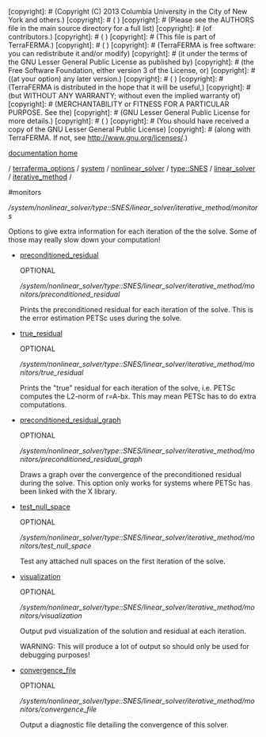 [copyright]: # (Copyright (C) 2013 Columbia University in the City of New York and others.)
[copyright]: # ( )
[copyright]: # (Please see the AUTHORS file in the main source directory for a full list)
[copyright]: # (of contributors.)
[copyright]: # ( )
[copyright]: # (This file is part of TerraFERMA.)
[copyright]: # ( )
[copyright]: # (TerraFERMA is free software: you can redistribute it and/or modify)
[copyright]: # (it under the terms of the GNU Lesser General Public License as published by)
[copyright]: # (the Free Software Foundation, either version 3 of the License, or)
[copyright]: # ((at your option) any later version.)
[copyright]: # ( )
[copyright]: # (TerraFERMA is distributed in the hope that it will be useful,)
[copyright]: # (but WITHOUT ANY WARRANTY; without even the implied warranty of)
[copyright]: # (MERCHANTABILITY or FITNESS FOR A PARTICULAR PURPOSE. See the)
[copyright]: # (GNU Lesser General Public License for more details.)
[copyright]: # ( )
[copyright]: # (You should have received a copy of the GNU Lesser General Public License)
[copyright]: # (along with TerraFERMA. If not, see <http://www.gnu.org/licenses/>.)

[documentation home](Documentation)

/ [terraferma_options](../../../../../../terraferma_options) / [system](../../../../../system) / [nonlinear_solver](../../../../nonlinear_solver) / [type::SNES](../../../type__SNES) / [linear_solver](../../linear_solver) / [iterative_method](../iterative_method) /

#monitors

*/system/nonlinear_solver/type::SNES/linear_solver/iterative_method/monitors*

Options to give extra information for each iteration of the
the solve. Some of those may really slow down your computation!

* [preconditioned_residual](monitors/preconditioned_residual "child")

    OPTIONAL 

    */system/nonlinear_solver/type::SNES/linear_solver/iterative_method/monitors/preconditioned_residual*

    Prints the preconditioned residual for each iteration of the solve.
    This is the error estimation PETSc uses during the solve.

* [true_residual](monitors/true_residual "child")

    OPTIONAL 

    */system/nonlinear_solver/type::SNES/linear_solver/iterative_method/monitors/true_residual*

    Prints the "true" residual for each iteration of the solve,
    i.e. PETSc computes the L2-norm of r=A-bx. This may mean
    PETSc has to do extra computations.

* [preconditioned_residual_graph](monitors/preconditioned_residual_graph "child")

    OPTIONAL 

    */system/nonlinear_solver/type::SNES/linear_solver/iterative_method/monitors/preconditioned_residual_graph*

    Draws a graph over the convergence of the preconditioned residual
    during the solve. This option only works for systems where PETSc
    has been linked with the X library.

* [test_null_space](monitors/test_null_space "child")

    OPTIONAL 

    */system/nonlinear_solver/type::SNES/linear_solver/iterative_method/monitors/test_null_space*

    Test any attached null spaces on the first iteration of the solve.

* [visualization](monitors/visualization "child")

    OPTIONAL 

    */system/nonlinear_solver/type::SNES/linear_solver/iterative_method/monitors/visualization*

    Output pvd visualization of the solution and residual at each iteration.
    
    WARNING: This will produce a lot of output so should only be used for debugging purposes!

* [convergence_file](monitors/convergence_file "child")

    OPTIONAL 

    */system/nonlinear_solver/type::SNES/linear_solver/iterative_method/monitors/convergence_file*

    Output a diagnostic file detailing the convergence of this solver.

[autogenerated]: # (This file was automatically generated from the schema file:/home/cwilson/repos/github/TerraFERMA/TerraFERMA/buckettools/schemas/solvers.rng.)

